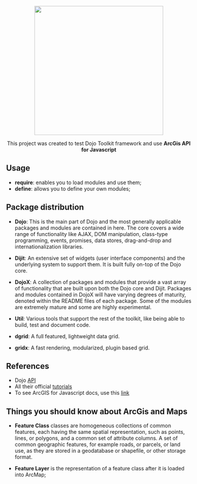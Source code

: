 <p align="center">
  <img src="https://github.com/jvlessa/Dojo-Toolkit-v1--ArcGis/blob/master/images/dojo-logo.png" width="350">
</p>

<p align="center">This project was created to test Dojo Toolkit framework and use <b>ArcGis API for Javascript</b></p>

## Usage
* **require**: enables you to load modules and use them;
* **define**: allows you to define your own modules;

## Package distribution
* **Dojo**: 
This is the main part of Dojo and the most generally applicable packages and modules are contained in here. The core covers a wide range of functionality like AJAX, DOM manipulation, class-type programming, events, promises, data stores, drag-and-drop and internationalization libraries.

* **Dijit**: 
An extensive set of widgets (user interface components) and the underlying system to support them. It is built fully on-top of the Dojo core.

* **DojoX**: 
A collection of packages and modules that provide a vast array of functionality that are built upon both the Dojo core and Dijit. Packages and modules contained in DojoX will have varying degrees of maturity, denoted within the README files of each package. Some of the modules are extremely mature and some are highly experimental.

* **Util**: 
Various tools that support the rest of the toolkit, like being able to build, test and document code.

* **dgrid**: 
A full featured, lightweight data grid.

* **gridx**: 
A fast rendering, modularized, plugin based grid.

## References
* Dojo [API](https://dojotoolkit.org/api/)
* All their official [tutorials](https://dojotoolkit.org/documentation/#tutorials)
* To see ArcGIS for Javascript docs, use this [link](https://developers.arcgis.com/javascript/3/)

## Things you should know about ArcGis and Maps
* **Feature Class** classes are homogeneous collections of common features, each having the same spatial representation, such as points, lines, or polygons, and a common set of attribute columns. A set of common geographic features, for example roads, or parcels, or land use, as they are stored in a geodatabase or shapefile, or other storage format. 

* **Feature Layer** is the representation of a feature class after it is loaded into ArcMap;
